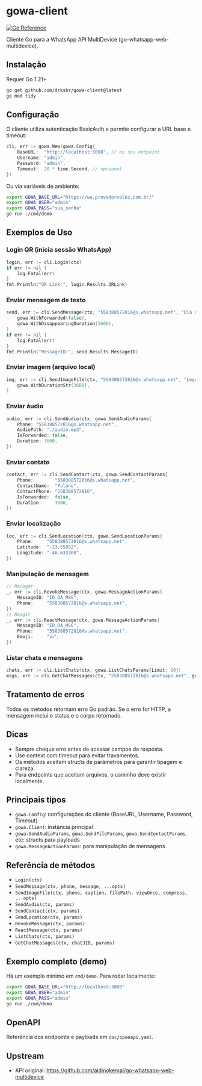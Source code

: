 # gowa-client

[![Go Reference](https://pkg.go.dev/badge/github.com/drksbr/gowa-client.svg)](https://pkg.go.dev/github.com/drksbr/gowa-client)

Cliente Go para a WhatsApp API MultiDevice (go-whatsapp-web-multidevice).

## Instalação

Requer Go 1.21+

```bash
go get github.com/drksbr/gowa-client@latest
go mod tidy
```

## Configuração

O cliente utiliza autenticação BasicAuth e permite configurar a URL base e timeout:

```go
cli, err := gowa.New(gowa.Config{
    BaseURL:  "http://localhost:3000", // ou seu endpoint
    Username: "admin",
    Password: "admin",
    Timeout:  20 * time.Second, // opcional
})
```

Ou via variáveis de ambiente:

```bash
export GOWA_BASE_URL="https://wa.provedorveloz.com.br/"
export GOWA_USER="admin"
export GOWA_PASS="sua_senha"
go run ./cmd/demo
```

## Exemplos de Uso

### Login QR (inicia sessão WhatsApp)

```go
login, err := cli.Login(ctx)
if err != nil {
    log.Fatal(err)
}
fmt.Println("QR Link:", login.Results.QRLink)
```

### Enviar mensagem de texto

```go
send, err := cli.SendMessage(ctx, "558388572816@s.whatsapp.net", "Olá do Go!",
    gowa.WithForwarded(false),
    gowa.WithDisappearingDuration(3600),
)
if err != nil {
    log.Fatal(err)
}
fmt.Println("MessageID:", send.Results.MessageID)
```

### Enviar imagem (arquivo local)

```go
img, err := cli.SendImageFile(ctx, "558388572816@s.whatsapp.net", "Legenda", "./foto.jpg", false, false,
    gowa.WithDurationStr(3600),
)
```

### Enviar áudio

```go
audio, err := cli.SendAudio(ctx, gowa.SendAudioParams{
    Phone: "558388572816@s.whatsapp.net",
    AudioPath: "./audio.mp3",
    IsForwarded: false,
    Duration: 3600,
})
```

### Enviar contato

```go
contact, err := cli.SendContact(ctx, gowa.SendContactParams{
    Phone:        "558388572816@s.whatsapp.net",
    ContactName:  "Fulano",
    ContactPhone: "558388572816",
    IsForwarded:  false,
    Duration:     3600,
})
```

### Enviar localização

```go
loc, err := cli.SendLocation(ctx, gowa.SendLocationParams{
    Phone:     "558388572816@s.whatsapp.net",
    Latitude:  "-23.55052",
    Longitude: "-46.633308",
})
```

### Manipulação de mensagem

```go
// Revogar
_, err := cli.RevokeMessage(ctx, gowa.MessageActionParams{
    MessageID: "ID_DA_MSG",
    Phone:     "558388572816@s.whatsapp.net",
})
// Reagir
_, err := cli.ReactMessage(ctx, gowa.MessageActionParams{
    MessageID: "ID_DA_MSG",
    Phone:     "558388572816@s.whatsapp.net",
    Emoji:     "👍",
})
```

### Listar chats e mensagens

```go
chats, err := cli.ListChats(ctx, gowa.ListChatsParams{Limit: 10})
msgs, err := cli.GetChatMessages(ctx, "558388572816@s.whatsapp.net", gowa.GetChatMessagesParams{Limit: 20})
```

## Tratamento de erros

Todos os métodos retornam erro Go padrão. Se o erro for HTTP, a mensagem inclui o status e o corpo retornado.

## Dicas

- Sempre cheque erro antes de acessar campos da resposta.
- Use context com timeout para evitar travamentos.
- Os métodos aceitam structs de parâmetros para garantir tipagem e clareza.
- Para endpoints que aceitam arquivos, o caminho deve existir localmente.

## Principais tipos

- `gowa.Config`: configurações do cliente (BaseURL, Username, Password, Timeout)
- `gowa.Client`: instância principal
- `gowa.SendAudioParams`, `gowa.SendFileParams`, `gowa.SendContactParams`, etc: structs para payloads
- `gowa.MessageActionParams`: para manipulação de mensagens

## Referência de métodos

- `Login(ctx)`
- `SendMessage(ctx, phone, message, ...opts)`
- `SendImageFile(ctx, phone, caption, filePath, viewOnce, compress, ...opts)`
- `SendAudio(ctx, params)`
- `SendContact(ctx, params)`
- `SendLocation(ctx, params)`
- `RevokeMessage(ctx, params)`
- `ReactMessage(ctx, params)`
- `ListChats(ctx, params)`
- `GetChatMessages(ctx, chatJID, params)`

## Exemplo completo (demo)

Há um exemplo mínimo em `cmd/demo`. Para rodar localmente:

```bash
export GOWA_BASE_URL="http://localhost:3000"
export GOWA_USER="admin"
export GOWA_PASS="admin"
go run ./cmd/demo
```

## OpenAPI

Referência dos endpoints e payloads em `doc/openapi.yaml`.

## Upstream

- API original: <https://github.com/aldinokemal/go-whatsapp-web-multidevice>
